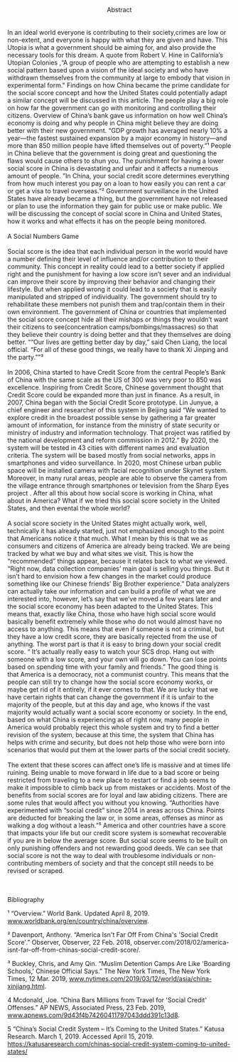 
 
<center> Abstract </center>

<br>
<br>
	In an ideal world everyone is contributing to their society,crimes are low or non-extent, and everyone is happy with what they are given and have. This Utopia is what a government should be aiming for, and also provide the necessary tools for this dream. A quote from Robert V. Hine in California’s Utopian Colonies ,“A group of people who are attempting to establish a new social pattern based upon a vision of the ideal society and who have withdrawn themselves from the community at large to embody that vision in experimental form." Findings on how China became the prime candidate for the social score concept and how the United States could potentially adapt a similar concept will be discussed in this article. The people play a big role on how far the government can go with monitoring and controlling their citizens.  Overview of China’s bank gave us information on how well China’s economy is doing and why people in China might believe they are doing better with their new government.  “GDP growth has averaged nearly 10% a year—the fastest sustained expansion by a major economy in history—and more than 850 million people have lifted themselves out of poverty.”¹ People in China believe that the government is doing great and questioning the flaws would cause others to shun you. The punishment for having a lower social score in China is devastating and unfair and it affects a numerous amount of people. ”In China, your social credit score determines everything from how much interest you pay on a loan to how easily you can rent a car or get a visa to travel overseas.”²   Government surveillance in the United States have already became a thing, but the government have not released or plan to use the information they gain for public use or make public.  We will be discussing the concept of social score in China and United States, how it works and what effects it has on the people being monitored.

<br>
<br>
A Social Numbers Game
<br><br>
	 Social score is the idea that each individual person in the world would have a number defining their level of influence and/or contribution to their community. This concept in reality could lead to a better society if applied right and the punishment for having a low score isn’t sever and an individual can improve their score by improving their behavior and changing their lifestyle. But when applied wrong it could lead to a society that is easily manipulated and stripped of individuality. The government should try to rehabilitate these members not punish them and trap/contain them in their own environment. The government of China or countries that implemented the social score concept hide all their mishaps or things they wouldn’t want their citizens to see(concentration camps/bombings/massacres) so that they believe their country is doing better and that they themselves are doing better. ““Our lives are getting better day by day,” said Chen Liang, the local official. “For all of these good things, we really have to thank Xi Jinping and the party.””³ 
<br>
<br>
In 2006, China started to have Credit Score from the central People’s Bank of China with the same scale as the US of 300 was very poor to 850 was excellence. Inspiring from Credit Score, Chinese government thought that Credit Score could be expanded more than just in finance. As a result, in 2007, China began with the Social Credit Score prototype. Lin Junyue, a chief engineer and researcher of this system in Beijing said “We wanted to explore credit in the broadest possible sense by gathering a far greater amount of information, for instance from the ministry of state security or ministry of industry and information technology. That project was ratified by the national development and reform commission in 2012.”  By 2020, the system will be tested in 43 cities with different names and evaluation criteria. The system will be based mostly from social networks, apps in smartphones and video surveillance. In 2020, most Chinese urban public space will be installed camera with facial recognition under Skynet system. Moreover, in many rural areas, people are able to observe the camera from the village entrance through smartphones or television from the Sharp Eyes project . After all this about how social score is working in China, what about in America? What if we tried this social score society in the United States, and then evental the whole world? 
<br>
<br>
A social score society in the United States might actually work, well, technically it has already started, just not emphasized enough to the point that Americans notice it that much. What I mean by this is that we as consumers and citizens of America are already being tracked. We are being tracked by what we buy and what sites we visit. This is how the “recommended” things appear, because it relates back to what we viewed. “Right now, data collection companies’ main goal is selling you things. But it isn’t hard to envision how a few changes in the market could produce something like our Chinese friends’ Big Brother experience.” Data analyzers can actually take our information and can build a profile of what we are interested into, however, let’s say that we’ve moved a few years later and the social score economy has been adapted to the United States. This means that, exactly like China, those who have high social score would basically benefit extremely while those who do not would almost have no access to anything. This means that even if someone is not a criminal, but they have a low credit score, they are basically rejected from the use of anything. The worst part is that it is easy to bring down your social credit score. “ It’s actually really easy to watch your SCS drop. Hang out with someone with a low score, and your own will go down. You can lose points based on spending time with your family and friends.”
The good thing is that America is a democracy, not a communist country. This means that the people can still try to change how the social score economy works, or maybe get rid of it entirely, if it ever comes to that. We are lucky that we have certain rights that can change the government if it is unfair to the majority of the people, but at this day and age, who knows if the vast majority would actually want a social score economy or society. In the end, based on what China is experiencing as of right now, many people in America would probably reject this whole system and try to find a better revision of the system, because at this time, the system that China has helps with crime and security, but does not help those who were born into scenarios that would put them at the lower parts of the social credit society. 
<br>
<br>
	The extent that these scores can affect one’s life is massive and at times life ruining. Being unable to move forward in life due to a bad score or being restricted from traveling to a new place to restart or find a job seems to make it impossible to climb back up from mistakes or accidents. Most of the benefits from social scores are for loyal and law abiding citizens. There are some rules that would affect you without you knowing. “Authorities have experimented with “social credit” since 2014 in areas across China. Points are deducted for breaking the law or, in some areas, offenses as minor as walking a dog without a leash.”⁵ America and other countries have a score that impacts your life but our credit score system is somewhat recoverable if you are in below the average score. But social score seems to be built on only punishing offenders and not rewarding good deeds. We can see that social score is not the way to deal with troublesome individuals or non-contributing members of society and that the concept still needs to be revised or scraped. 







<br>
<br>
<br>












Bibliography 




¹ “Overview.” World Bank. Updated April 8, 2019.  www.worldbank.org/en/country/china/overview.

² Davenport, Anthony. “America Isn't Far Off From China's 'Social Credit Score'.” Observer, Observer, 22 Feb. 2018, observer.com/2018/02/america-isnt-far-off-from-chinas-social-credit-score/.

³ Buckley, Chris, and Amy Qin. “Muslim Detention Camps Are Like 'Boarding Schools,' Chinese Official Says.” The New York Times, The New York Times, 12 Mar. 2019, www.nytimes.com/2019/03/12/world/asia/china-xinjiang.html.

4 Mcdonald, Joe. “China Bars Millions from Travel for 'Social Credit' Offenses.” AP NEWS, Associated Press, 23 Feb. 2019, www.apnews.com/9d43f4b74260411797043ddd391c13d8.

5 “China’s Social Credit System – It’s Coming to the United States.” Katusa Research. March 1, 2019. Accessed April 15, 2019. https://katusaresearch.com/chinas-social-credit-system-coming-to-united-states/
